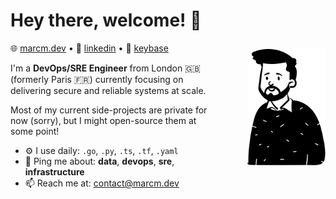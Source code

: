 
# Hey there, welcome! 🖖

<img align=right src="character.svg" width=125 style="margin-top:10px; margin-left:50px;">

🌐 [marcm.dev](https://www.marcm.dev/) • 💼 [linkedin](https://linkedin.com/in/marc-molina) • 🔑 [keybase](https://keybase.io/2n3g5c9)

I'm a **DevOps/SRE Engineer** from London 🇬🇧 (formerly Paris 🇫🇷) currently focusing on delivering secure and reliable systems at scale. 

Most of my current side-projects are private for now (sorry), but I might open-source them at some point!

- ⚙️ I use daily: `.go`, `.py`, `.ts`, `.tf`, `.yaml`
- 💬 Ping me about: **data**, **devops**, **sre**, **infrastructure**
- 📫 Reach me at: [contact@marcm.dev](mailto:contact@marcm.dev)
